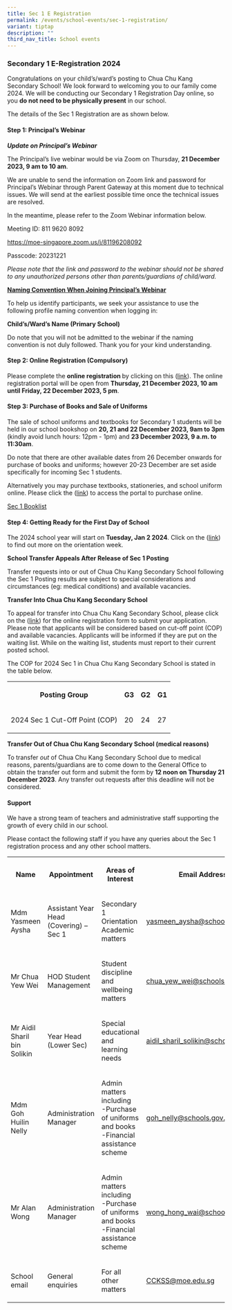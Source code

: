 ```yaml
---
title: Sec 1 E Registration
permalink: /events/school-events/sec-1-registration/
variant: tiptap
description: ""
third_nav_title: School events
---
```

<h3>Secondary 1 E-Registration 2024</h3><p>Congratulations on your child’s/ward’s posting to Chua Chu Kang Secondary School! We look forward to welcoming you to our family come 2024. We will be conducting our Secondary 1 Registration Day online, so you <strong>do not need to be physically present</strong> in our school.</p><p></p><p>The details of the Sec 1 Registration are as shown below.</p><p></p><h4>Step 1: Principal’s Webinar</h4><p><strong><em>Update on Principal’s Webinar </em></strong></p><p>The Principal’s live webinar would be via Zoom on Thursday, <strong>21 December 2023, 9 am to 10 am</strong>. </p><p>We are unable to send the information on Zoom link and password for Principal’s Webinar through Parent Gateway at this moment due to technical issues.  We will send at the earliest possible time once the technical issues are resolved. </p><p>In the meantime, please refer to the Zoom Webinar information below.</p><p>Meeting ID: 811 9620 8092</p><p><a href="https://moe-singapore.zoom.us/j/81196208092" rel="noopener noreferrer nofollow" target="_blank">https://moe-singapore.zoom.us/j/81196208092</a></p><p>Passcode: 20231221</p><p><em>Please note that the link and password to the webinar should not be shared to any unauthorized persons other than parents/guardians of child/ward.</em> </p><p></p><p><strong><u>Naming Convention When Joining Principal’s Webinar</u></strong></p><p>To help us identify participants, we seek your assistance to use the following profile naming convention when logging in:</p><p><strong>Child’s/Ward’s Name (Primary School)</strong></p><p>Do note that you will not be admitted to the webinar if the naming convention is not duly followed. Thank you for your kind understanding.</p><p></p><p></p><h4>Step 2: Online Registration (Compulsory)</h4><p>Please complete the <strong>online registration </strong>by clicking on this (<a href="https://go.gov.sg/sec1registration2024" rel="noopener noreferrer nofollow" target="_blank">link</a>). The online registration portal will be open from <strong>Thursday, 21 December 2023, 10 am until Friday, 22 December 2023, 5 pm</strong>.</p><p></p><h4>Step 3: Purchase of Books and Sale of Uniforms</h4><p>The sale of school uniforms and textbooks for Secondary 1 students will be held in our school bookshop on <strong>20, 21 and 22 December 2023, 9am to 3pm </strong>(kindly avoid lunch hours: 12pm - 1pm) and <strong>23 December 2023, 9 a.m. to 11:30am</strong>.</p><p>Do note that there are other available dates from 26 December onwards for purchase of books and uniforms; however 20-23 December are set aside specifically for incoming Sec 1 students.</p><p>Alternatively you may purchase textbooks, stationeries, and school uniform online. Please click the (<a href="https://www.pacificbookstores.com/" rel="noopener noreferrer nofollow" target="_blank">link</a>) to access the portal to purchase online.</p><p><a href="/students/2024-booklist/" rel="noopener noreferrer nofollow" target="_blank">Sec 1 Booklist</a></p><p></p><h4>Step 4: Getting Ready for the First Day of School</h4><p>The 2024 school year will start on <strong>Tuesday, Jan 2 2024</strong>. Click on the (<a href="/files/Events/2024/2024_First_week_of_school.pdf" rel="noopener noreferrer nofollow" target="_blank">link</a>) to find out more on the orientation week.</p><p></p><p><strong>School Transfer Appeals After Release of Sec 1 Posting</strong></p><p>Transfer requests into or out of Chua Chu Kang Secondary School following the Sec 1 Posting results are subject to special considerations and circumstances (eg: medical conditions) and available vacancies.</p><p><strong>Transfer Into Chua Chu Kang Secondary School</strong></p><p>To appeal for transfer into Chua Chu Kang Secondary School, please click on the (<a href="https://go.gov.sg/sec1transfercckss" rel="noopener noreferrer nofollow" target="_blank">link</a>) for the online registration form to submit your application. Please note that applicants will be considered based on cut-off point (COP) and available vacancies. Applicants will be informed if they are put on the waiting list. While on the waiting list, students must report to their current posted school.</p><p>The COP for 2024 Sec 1 in Chua Chu Kang Secondary School is stated in the table below.</p><table><tbody><tr><th rowspan="1" colspan="1"><p>Posting Group</p></th><th rowspan="1" colspan="1"><p>G3</p></th><th rowspan="1" colspan="1"><p>G2</p></th><th rowspan="1" colspan="1"><p>G1</p></th></tr><tr><td rowspan="1" colspan="1"><p>2024 Sec 1 Cut-Off Point (COP)</p></td><td rowspan="1" colspan="1"><p>20</p></td><td rowspan="1" colspan="1"><p>24</p></td><td rowspan="1" colspan="1"><p>27</p></td></tr></tbody></table><p></p><p><strong>Transfer Out of Chua Chu Kang Secondary School (medical reasons)</strong></p><p>To transfer <em>out</em> of Chua Chu Kang Secondary School due to medical reasons, parents/guardians are to come down to the General Office to obtain the transfer out form and submit the form by <strong>12 noon on Thursday 21 December 2023</strong>. Any transfer out requests after this deadline will not be considered.</p><p></p><h4>Support</h4><p>We have a strong team of teachers and administrative staff supporting the growth of every child in our school.</p><p>Please contact the following staff if you have any queries about the Sec 1 registration process and any other school matters.</p><p></p><table><tbody><tr><th rowspan="1" colspan="1"><p>Name</p></th><th rowspan="1" colspan="1"><p>Appointment</p></th><th rowspan="1" colspan="1"><p>Areas of Interest</p></th><th rowspan="1" colspan="1"><p>Email Address</p></th></tr><tr><td rowspan="1" colspan="1"><p>Mdm Yasmeen Aysha</p></td><td rowspan="1" colspan="1"><p>Assistant Year Head (Covering) – Sec 1</p></td><td rowspan="1" colspan="1"><p>Secondary 1 Orientation Academic matters</p></td><td rowspan="1" colspan="1"><p><a href="mailto:yasmeen_aysha@schools.gov.sg" rel="noopener noreferrer nofollow" target="_blank">yasmeen_aysha@schools.gov.sg</a></p></td></tr><tr><td rowspan="1" colspan="1"><p>Mr Chua Yew Wei</p></td><td rowspan="1" colspan="1"><p>HOD Student Management</p></td><td rowspan="1" colspan="1"><p>Student discipline and wellbeing matters</p></td><td rowspan="1" colspan="1"><p><a href="mailto:chua_yew_wei@schools.gov.sg" rel="noopener noreferrer nofollow" target="_blank">chua_yew_wei@schools.gov.sg</a></p></td></tr><tr><td rowspan="1" colspan="1"><p>Mr Aidil Sharil bin Solikin</p></td><td rowspan="1" colspan="1"><p>Year Head (Lower Sec)</p></td><td rowspan="1" colspan="1"><p>Special educational and learning needs</p></td><td rowspan="1" colspan="1"><p><a href="mailto:aidil_sharil_solikin@schools.gov.sg" rel="noopener noreferrer nofollow" target="_blank">aidil_sharil_solikin@schools.gov.sg</a></p></td></tr><tr><td rowspan="1" colspan="1"><p>Mdm Goh Huilin Nelly</p></td><td rowspan="1" colspan="1"><p>Administration Manager</p></td><td rowspan="1" colspan="1"><p>Admin matters including <br>-Purchase of uniforms and books <br>-Financial assistance scheme</p></td><td rowspan="1" colspan="1"><p><a href="mailto:goh_nelly@schools.gov.sg" rel="noopener noreferrer nofollow" target="_blank">goh_nelly@schools.gov.sg</a></p></td></tr><tr><td rowspan="1" colspan="1"><p>Mr Alan Wong</p></td><td rowspan="1" colspan="1"><p>Administration Manager</p></td><td rowspan="1" colspan="1"><p>Admin matters including <br>-Purchase of uniforms and books <br>-Financial assistance scheme</p></td><td rowspan="1" colspan="1"><p><a href="mailto:wong_hong_wai@schools.gov.sg" rel="noopener noreferrer nofollow" target="_blank">wong_hong_wai@schools.gov.sg</a></p></td></tr><tr><td rowspan="1" colspan="1"><p>School email</p></td><td rowspan="1" colspan="1"><p>General enquiries</p></td><td rowspan="1" colspan="1"><p>For all other matters</p></td><td rowspan="1" colspan="1"><p><a href="mailto:CCKSS@moe.edu.sg" rel="noopener noreferrer nofollow" target="_blank">CCKSS@moe.edu.sg</a></p></td></tr></tbody></table><p></p>